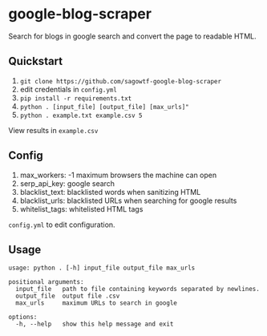# google-blog-scraper

Search for blogs in google search and convert the page to readable HTML.

## Quickstart

1. `git clone https://github.com/sagowtf-google-blog-scraper`
2. edit credentials in `config.yml` 
3. `pip install -r requirements.txt`
3. `python . [input_file] [output_file] [max_urls]"`
4. `python . example.txt example.csv 5`

View results in `example.csv`

## Config

1. max_workers:  -1 maximum browsers the machine can open
2. serp_api_key: google search
3. blacklist_text: blacklisted words when sanitizing HTML
4. blacklist_urls: blacklisted URLs when searching for google results
5. whitelist_tags: whitelisted HTML tags

`config.yml` to edit configuration.



## Usage

```
usage: python . [-h] input_file output_file max_urls

positional arguments:
  input_file   path to file containing keywords separated by newlines.
  output_file  output file .csv
  max_urls     maximum URLs to search in google

options:
  -h, --help   show this help message and exit
```